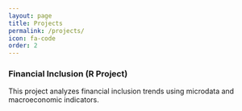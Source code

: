 ```yaml
---
layout: page
title: Projects
permalink: /projects/
icon: fa-code
order: 2
---
```

### Financial Inclusion (R Project)

This project analyzes financial inclusion trends using microdata and macroeconomic indicators.
